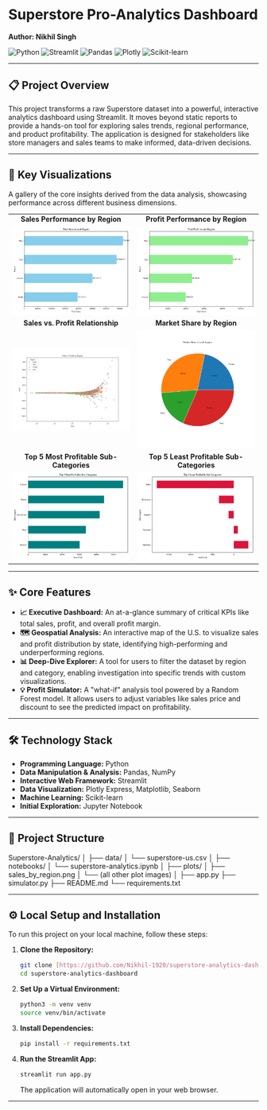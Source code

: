 # Superstore Pro-Analytics Dashboard

**Author: Nikhil Singh**

![Python](https://img.shields.io/badge/Python-3.9%2B-blue?logo=python)
![Streamlit](https://img.shields.io/badge/Streamlit-1.20%2B-red?logo=streamlit)
![Pandas](https://img.shields.io/badge/Pandas-2.0%2B-blue?logo=pandas)
![Plotly](https://img.shields.io/badge/Plotly-5.10%2B-blue?logo=plotly)
![Scikit-learn](https://img.shields.io/badge/Scikit--learn-1.0%2B-orange?logo=scikit-learn)

---

## 📋 Project Overview

This project transforms a raw Superstore dataset into a powerful, interactive analytics dashboard using Streamlit. It moves beyond static reports to provide a hands-on tool for exploring sales trends, regional performance, and product profitability. The application is designed for stakeholders like store managers and sales teams to make informed, data-driven decisions.

---

## 🚀 Key Visualizations

A gallery of the core insights derived from the data analysis, showcasing performance across different business dimensions.

<table align="center">
  <tr>
    <td align="center"><strong>Sales Performance by Region</strong></td>
    <td align="center"><strong>Profit Performance by Region</strong></td>
  </tr>
  <tr>
    <td><img src="plots/sales_by_region.png" alt="Sales by Region" width="400"/></td>
    <td><img src="plots/profit_by_region.png" alt="Profit by Region" width="400"/></td>
  </tr>
  <tr>
    <td align="center"><strong>Sales vs. Profit Relationship</strong></td>
    <td align="center"><strong>Market Share by Region</strong></td>
  </tr>
  <tr>
    <td><img src="plots/sales_vs_profit.png" alt="Sales vs. Profit" width="400"/></td>
    <td><img src="plots/market_share_by_region.png" alt="Market Share by Region" width="400"/></td>
  </tr>
    <tr>
    <td align="center"><strong>Top 5 Most Profitable Sub-Categories</strong></td>
    <td align="center"><strong>Top 5 Least Profitable Sub-Categories</strong></td>
  </tr>
  <tr>
    <td><img src="plots/profit_by_top5_subcategories.png" alt="Most Profitable Sub-Categories" width="400"/></td>
    <td><img src="plots/profit_by_bottom5_subcategories.png" alt="Least Profitable Sub-Categories" width="400"/></td>
  </tr>
</table>

---

## ✨ Core Features

* **📈 Executive Dashboard:** An at-a-glance summary of critical KPIs like total sales, profit, and overall profit margin.
* **🗺️ Geospatial Analysis:** An interactive map of the U.S. to visualize sales and profit distribution by state, identifying high-performing and underperforming regions.
* **📊 Deep-Dive Explorer:** A tool for users to filter the dataset by region and category, enabling investigation into specific trends with custom visualizations.
* **💡 Profit Simulator:** A "what-if" analysis tool powered by a Random Forest model. It allows users to adjust variables like sales price and discount to see the predicted impact on profitability.

---

## 🛠️ Technology Stack

* **Programming Language:** Python
* **Data Manipulation & Analysis:** Pandas, NumPy
* **Interactive Web Framework:** Streamlit
* **Data Visualization:** Plotly Express, Matplotlib, Seaborn
* **Machine Learning:** Scikit-learn
* **Initial Exploration:** Jupyter Notebook

---

## 📂 Project Structure


Superstore-Analytics/
│
├── data/
│   └── superstore-us.csv
│
├── notebooks/
│   └── superstore-analytics.ipynb
│
├── plots/
│   ├── sales_by_region.png
│   └── (all other plot images)
│
├── app.py
├── simulator.py
├── README.md
└── requirements.txt


---

## ⚙️ Local Setup and Installation

To run this project on your local machine, follow these steps:

1.  **Clone the Repository:**
    ```bash
    git clone [https://github.com/Nikhil-1920/superstore-analytics-dashboard.git](https://github.com/Nikhil-1920/superstore-analytics-dashboard.git)
    cd superstore-analytics-dashboard
    ```

2.  **Set Up a Virtual Environment:**
    ```bash
    python3 -m venv venv
    source venv/bin/activate
    ```

3.  **Install Dependencies:**
    ```bash
    pip install -r requirements.txt
    ```

4.  **Run the Streamlit App:**
    ```bash
    streamlit run app.py
    ```
    The application will automatically open in your web browser.

---


